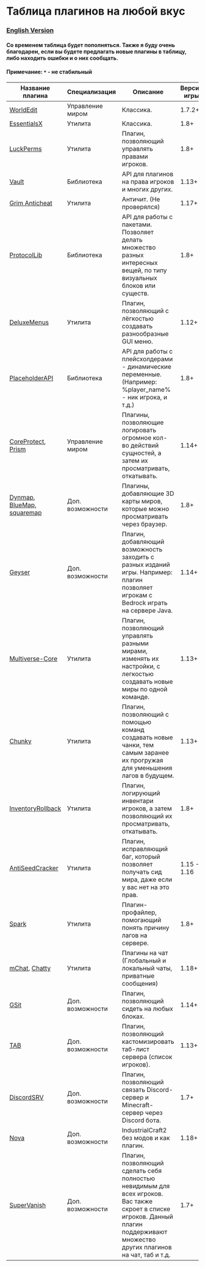 # Таблица плагинов на любой вкус

### [English Version](https://github.com/bottleofench/minecraft-content-bestiary/blob/main/mods/plugins_en.md)

#### Со временем таблица будет пополняться. Также я буду очень благодарен, если вы будете предлагать новые плагины в таблицу, либо находить ошибки и о них сообщать.

#### Примечание: `*` - не стабильный

| Название плагина | Специализация | Описание | Версии игры |
| --- | --- | --- | --- |
| [WorldEdit](https://dev.bukkit.org/projects/worldedit) | Управление миром | Классика. | 1.7.2+ |
| [EssentialsX](https://www.spigotmc.org/resources/essentialsx.9089/)| Утилита | Классика. | 1.8+ |
| [LuckPerms](https://luckperms.net) | Утилита | Плагин, позволяющий управлять правами игроков. | 1.8+ |
| [Vault](https://www.spigotmc.org/resources/vault.34315/)| Библиотека | API для плагинов на права игроков и многих других. | 1.13+ |	
| [Grim Anticheat](https://www.spigotmc.org/resources/grim-anticheat.99923/)| Утилита | Античит. (Не проверялся) | 1.17+ |	
| [ProtocolLib](https://www.spigotmc.org/resources/protocollib.1997/) | Библиотека | API для работы с пакетами. Позволяет делать множество разных интересных вещей, по типу визуальных блоков или существ. | 1.8+ |
| [DeluxeMenus](https://www.spigotmc.org/resources/deluxemenus.11734/) | Утилита | Плагин, позволяющий с лёгкостью создавать разнообразные GUI меню. | 1.12+ |
| [PlaceholderAPI](https://www.spigotmc.org/resources/placeholderapi.6245/) | Библиотека | API для работы с плейсхолдерами - динамические переменные. (Например: %player_name% - ник игрока, и т.д.) | 1.8+ |
| [CoreProtect](https://www.spigotmc.org/resources/coreprotect.8631/), [Prism](https://www.spigotmc.org/resources/prism.75166/) | Управление миром | Плагины, позволяющие логировать огромное кол-во действий сущностей, а затем их просматривать, откатывать. | 1.14+ |
| [Dynmap](https://dev.bukkit.org/projects/dynmap), [BlueMap](https://www.spigotmc.org/resources/bluemap.83557/), [squaremap](https://github.com/jpenilla/squaremap) | Доп. возможности | Плагины, добавляющие 3D карты миров, которые можно просматривать через браузер. | 1.8+ |
| [Geyser](https://geysermc.org) | Доп. возможности | Плагин, добавляющий возможность заходить с разных изданий игры. Например: плагин позволяет игрокам с Bedrock играть на сервере Java. | 1.14+ |
| [Multiverse-Core](https://www.spigotmc.org/resources/multiverse-core.390/) | Утилита | Плагин, позволяющий управлять разными мирами, изменять их настройки, с легкостью создавать новые миры по одной команде. | 1.13+ |
| [Chunky](https://www.spigotmc.org/resources/chunky.81534/) | Утилита | Плагин, позволяющий с помощью команд создавать новые чанки, тем самым заранее их прогружая для уменьшения лагов в будущем. | 1.13+ |
| [InventoryRollback](https://www.spigotmc.org/resources/inventory-rollback-plus-1-8-1-18-x.85811/) | Утилита | Плагин, логирующий инвентари игроков, а затем позволяющий их просматривать, откатывать. | 1.8+ |
| [AntiSeedCracker](https://www.spigotmc.org/resources/antiseedcracker-1-15-1-16-x.81495/) | Утилита | Плагин, исправляющий баг, который позволяет получать сид мира, даже если у вас нет на это прав. | 1.15 - 1.16 |
| [Spark](https://www.spigotmc.org/resources/spark.57242/) | Утилита | Плагин-профайлер, помогающий понять причину лагов на сервере. | 1.8+ |
| [mChat](https://github.com/bottleofench/mChat), [Chatty](https://www.spigotmc.org/resources/chatty-lightweight-universal-bukkit-chat-system-solution-1-5-2-1-18.59411/) | Утилита | Плагины на чат (Глобальный и локальный чаты, приватные сообщения) | 1.18+ |
| [GSit](https://www.spigotmc.org/resources/gsit-modern-sit-seat-and-chair-lay-and-crawl-plugin-1-14-x-1-18-x.62325/) | Доп. возможности | Плагин, позволяющий сидеть на любых блоках. | 1.14+ |
| [TAB](https://github.com/NEZNAMY/TAB) | Доп. возможности | Плагин, позволяющий кастомизировать таб-лист сервера (список игроков). | 1.13+ |
| [DiscordSRV](https://www.spigotmc.org/resources/discordsrv.18494/) | Доп. возможности | Плагин, позволяющий связать Discord-сервер и Minecraft-сервер через Discord бота. | 1.7+ |
| [Nova](https://www.spigotmc.org/resources/nova-✨-custom-blocks-✅-items-✅-guis-✅-modpack-like-fully-configurable.93648/) | Доп. возможности | IndustrialCraft2 без модов и как плагин. | 1.18+ |
| [SuperVanish](https://www.spigotmc.org/resources/supervanish-be-invisible.1331/) | Доп. возможности | Плагин, позволяющий сделать себя полностью невидимым для всех игроков. Вас также скроет в списке игроков. Данный плагин поддерживают множество других плагинов на чат, таб и т.д. | 1.7+ |
